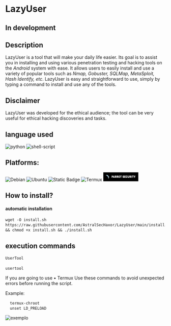 # LazyUser

## In development

## Description
LazyUser is a tool that will make your daily life easier. Its goal is to assist you in installing and using various penetration testing and hacking tools on the *Android* system with ease. It allows users to easily install and use a variety of popular tools such as *Nmap, Gobuster, SQLMap, MetaSploit, Hash Identify, etc*. LazyUser is easy and straightforward to use, simply by typing a command to install and use any of the tools.
## Disclaimer
LazyUser was developed for the ethical audience; the tool can be very useful for ethical hacking discoveries and tasks.

## language used
![python](https://img.shields.io/badge/Python-3-faea11?labelColor=faea11&style=for-the-badge&logo=python&logoColor=000000&link=https://www.python.org/downloads)
![shell-script](https://img.shields.io/badge/Shell_Script-121011?style=for-the-badge&logo=gnu-bash&logoColor=white)

## Platforms:
![Debian](https://img.shields.io/badge/Debian-gnu?style=for-the-badge&logo=Debian&logoColor=%23ca1717ff&color=%23000000ff)
![Ubuntu](https://img.shields.io/badge/Ubuntu-gnu?style=for-the-badge&logo=Ubuntu&logoColor=%23c1600bff&color=%23000000ff)
![Static Badge](https://img.shields.io/badge/Kal_linux-gnu?style=for-the-badge&logo=Kali%20linux&color=%23000000ff)
![Termux](https://img.shields.io/badge/Termux-linux?style=for-the-badge&logo=android&logoColor=%23ffffffff&color=%23000000ff)
<img loading="lazy" src="src/parrotlogo.jpg" width="110" height="28"/>

## How to install?
#### automatic installation
```
wget -O install.sh https://raw.githubusercontent.com/AstralSecHaxor/LazyUser/main/install.sh && chmod +x install.sh && ./install.sh
```
## execution commands
```
UserTool

usertool
```
If you are going to use • Termux
 Use these commands to avoid unexpected errors before running the script.
 
 Example:
```      
  termux-chroot
  unset LD_PRELOAD 
```
![exemplo](src/ex.gif)